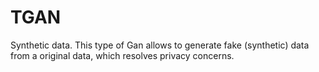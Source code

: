 # TGAN

Synthetic data.
This type of Gan allows to generate fake (synthetic) data from a original data, which resolves privacy concerns.